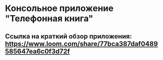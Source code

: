 # Консольное приложение "Телефонная книга"
## Ссылка на краткий обзор приложения: https://www.loom.com/share/77bca387daf0489585647ea6c0f3d72f
